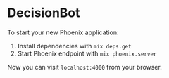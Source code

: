 # DecisionBot

To start your new Phoenix application:

1. Install dependencies with `mix deps.get`
2. Start Phoenix endpoint with `mix phoenix.server`

Now you can visit `localhost:4000` from your browser.
